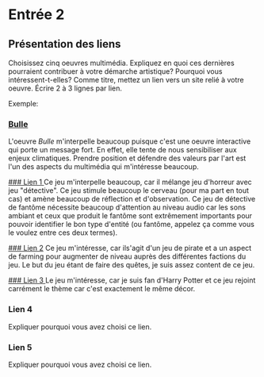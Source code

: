 # Entrée 2
## Présentation des liens
Choisissez cinq oeuvres multimédia. Expliquez en quoi ces dernières pourraient contribuer à votre démarche artistique? Pourquoi vous intéressent-t-elles? Comme titre, mettez un lien vers un site relié à votre oeuvre. Écrire 2 à 3 lignes par lien.

Exemple: 
### [Bulle](https://www.onf.ca/interactif/bulle/) 
L'oeuvre *Bulle* m'interpelle beaucoup puisque c'est une oeuvre interactive qui porte un message fort. En effet, elle tente de nous sensibiliser aux enjeux climatiques. Prendre position et défendre des valeurs par l'art est l'un des aspects du multimédia qui m'intéresse beaucoup. 

[### Lien 1 ](https://store.steampowered.com/app/739630/Phasmophobia/)
Ce jeu m'interpelle beaucoup, car il mélange jeu d'horreur avec jeu "détective". Ce jeu stimule beaucoup le cerveau (pour ma part en tout cas) et amène beaucoup de réflection et d'observation. Ce jeu de détective de fantôme nécessite beaucoup d'attention au niveau audio car les sons ambiant et ceux que produit le fantôme sont extrêmement importants pour pouvoir identifier le bon type d'entité (ou fantôme, appelez ça comme vous le voulez entre ces deux termes). 

[### Lien 2](https://store.steampowered.com/app/1172620/Sea_of_Thieves_2023_Edition/) 
Ce jeu m'intéresse, car ils'agit d'un jeu de pirate et a un aspect de farming pour augmenter de niveau auprès des différentes factions du jeu. Le but du jeu étant de faire des quêtes, je suis assez content de ce jeu.

[### Lien 3 ](https://store.steampowered.com/app/990080/Hogwarts_Legacy_LHritage_de_Poudlard/)
Le jeu m'intéresse, car je suis fan d'Harry Potter et ce jeu rejoint carrément le thème car c'est exactement le même décor. 

### Lien 4 
Expliquer pourquoi vous avez choisi ce lien. 

### Lien 5 
Expliquer pourquoi vous avez choisi ce lien. 

